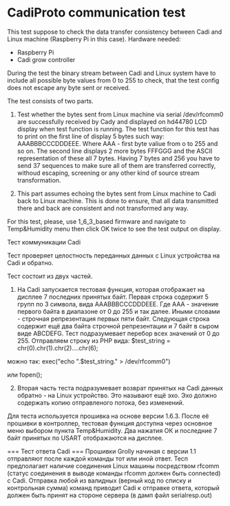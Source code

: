 CadiProto communication test
========

This test suppose to check the data transfer consistency between Cadi and Linux machine (Raspberry Pi in this case).
Hardware needed:
- Raspberry Pi
- Cadi grow controller

During the test the binary stream between Cadi and Linux system have to include all possible byte values from 0 to 255 to check, that the test config does not escape any byte sent or received.

The test consists of two parts.
1. Test whether the bytes sent from Linux machine via serial /dev/rfcomm0 are successfully received by Cady and displayed on hd44780 LCD display when test function is running.
The test function for this test has to print on the first line of display 5 bytes such way: AAABBBCCCDDDEEE. Where AAA - first byte valiue from o to 255 and so on.
The second line displays 2 more bytes FFFGGG and the ASCII representation of these all 7 bytes.
Having 7 bytes and 256 you have to send 37 sequences to make sure all of them are transferred correctly, withoud escaping, screening or any other kind of source stream transformation.

2. This part assumes echoing the bytes sent from Linux machine to Cadi back to Linux machine. This is done to ensure, that all data transmitted there and back are consistent and not transformed any way.

For this test, please, use 1_6_3_based firmware and navigate to Temp&Humidity menu then click OK twice to see the test output on display.



Тест коммуникации Cadi

Тест проверяет целостность переданных данных с Linux устройства на Cadi и обратно.

Тест состоит из двух частей.
1. На Cadi запускается тестовая функция, которая отображает на дисплее 7 последних принятых байт. Первая строка содержит 5 групп по 3 символа, вида AAABBBCCCDDDEEE. Где AAA - значение первого байта в диапазоне от 0 до 255 и так далее. Иными словами - строчная репрезентация первых пяти байт. Следующая строка содержит ещё два байта строчной репрезентации и 7 байт в сыром виде ABCDEFG.
Тест подразумевает перебор всех значений от 0 до 255.
Отправляем строку из PHP вида:
$test_string = chr(0).chr(1).chr(2)....chr(6);

можно так:
exec("echo ".$test_string." > /dev/rfcomm0")

или
fopen();

2. Вторая часть теста подразумевает возврат принятых на Cadi данных обратно - на Linux устройство. Это называют ещё эхо.
Эхо должно содержать копию отправленого потока, без изменений.

Для теста используется прошивка на основе версии 1.6.3. После её прошивки в контроллер, тестовая функция доступна через основное меню выбором пункта Temp&Humidity. Два нажатия ОК и последние 7 байт принятых по USART отображаются на дисплее.


=== Тест ответа Cadi ===
Прошивки Grolly начиная с версии 1.1 отправляют после каждой команды тот или иной ответ. Тесп предполагает наличие соединения Linux машины посредством rfcomm (статус соединения в выводе команды rfcomm должен быть connected) с Cadi. Отправка любой из валидных (верный код по списку и контрольная сумма) команд приводит Cadi к отправке ответа, который должен быть принят на стороне сервера (в дамп файл serialresp.out)




